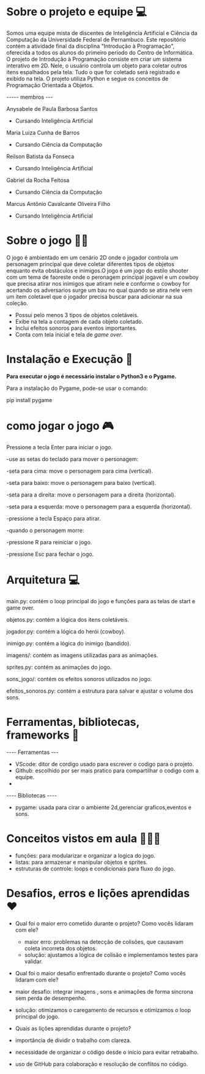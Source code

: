 

# Sobre o projeto e equipe 💻

Somos uma equipe mista de discentes de Inteligência Artificial e Ciência da Computação da Universidade Federal de Pernambuco. Este repositório contém a atividade final da disciplina "Introdução à Programação", oferecida a todos os alunos do primeiro período do Centro de Informática.
O projeto de Introdução à Programação consiste em criar um sistema interativo em 2D. Nele, o usuário controla um objeto para coletar outros itens espalhados pela tela. Tudo o que for coletado será registrado e exibido na tela. O projeto utiliza Python e segue os conceitos de Programação Orientada a Objetos.

----- membros ---

Anysabele de Paula Barbosa Santos
- Cursando Inteligência Artificial

Maria Luiza Cunha de Barros
- Cursando Ciência da Computação

Reilson Batista da Fonseca
- Cursando Inteligência Artificial

Gabriel da Rocha Feitosa
- Cursando Ciência da Computação

Marcus Antônio Cavalcante Oliveira Filho
- Cursando Inteligência Artificial

# Sobre o jogo 🤠🐎

O jogo é ambientado em um cenário 2D onde o jogador controla um personagem principal que deve coletar diferentes tipos de objetos enquanto evita obstáculos e inimigos.O jogo é um jogo do estilo shooter com um tema de faoreste onde o peronagem principal jogavel e um cowboy que precisa atirar nos inimigos que atiram nele e conforme o cowboy for acertando os adversarios surge um bau no qual quando se atira nele vem um item coletavel que o jogador precisa buscar para adicionar na sua coleção. 

- Possui pelo menos 3 tipos de objetos coletáveis.  
- Exibe na tela a contagem de cada objeto coletado.  
- Inclui efeitos sonoros para eventos importantes.  
- Conta com tela inicial e tela de *game over*.  

# Instalação e Execução 📌

**Para executar o jogo é necessário instalar o Python3 e o Pygame.**

Para a instalação do Pygame, pode-se usar o comando:

pip install pygame

# como jogar o jogo 🎮
Pressione a tecla Enter para iniciar o jogo.

-use as setas do teclado para mover o personagem:

-seta para cima: move o personagem para cima (vertical).

-seta para baixo: move o personagem para baixo (vertical).

-seta para a direita: move o personagem para a direita (horizontal).

-seta para a esquerda: move o personagem para a esquerda (horizontal).

-pressione a tecla Espaço para atirar.

-quando o personagem morre:

-pressione R para reiniciar o jogo.

-pressione Esc para fechar o jogo.

# Arquitetura 💻

main.py: contém o loop principal do jogo e funções para as telas de start e game over.

objetos.py: contém a lógica dos itens coletáveis.

jogador.py: contém a lógica do herói (cowboy).

inimigo.py: contém a lógica do inimigo (bandido).

imagens/: contém as imagens utilizadas para as animações.

sprites.py: contém as animações do jogo.

sons_jogo/: contém os efeitos sonoros utilizados no jogo.

efeitos_sonoros.py: contém a estrutura para salvar e ajustar o volume dos sons.

# Ferramentas, bibliotecas, frameworks 🧲
---- Ferramentas ---
- VScode: ditor de cordigo usado para escrever o codigo para o projeto.
- Github: escolhido por ser mais pratico para compartilhar o codigo com a equipe.
- 

---- Bibliotecas ----
- pygame: usada para cirar o ambiente 2d,gerenciar graficos,eventos e sons.

# Conceitos vistos em aula 👨🏻‍💻

- funções: para modularizar e organizar a logica do jogo.
- listas: para armazenar e manipular objetos e sprites.
- estruturas de controle: loops e condicionais para fluxo do jogo.

# Desafios, erros e lições aprendidas ♥️

- Qual foi o maior erro cometido durante o projeto? Como vocês lidaram com ele?
  - maior erro: problemas na detecção de colisões, que causavam coleta incorreta dos objetos.
  - solução: ajustamos a lógica de colisão e implementamos testes para validar.

- Qual foi o maior desafio enfrentado durante o projeto? Como vocês lidaram com ele?
- maior desafio: integrar imagens , sons e animações de forma sincrona sem perda de desempenho.
- solução: otimizamos o caregamento de recursos e otimizamos o loop principal do jogo.
  

- Quais as lições aprendidas durante o projeto?
- importância de dividir o trabalho com clareza.  
- necessidade de organizar o código desde o início para evitar retrabalho.  
 - uso de GitHub para colaboração e resolução de conflitos no código.





